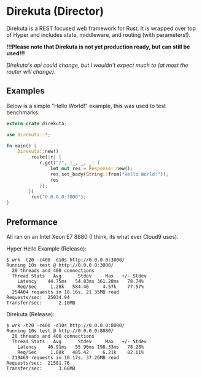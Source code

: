# Direkuta (Director)

Direkuta is a REST focused web framework for Rust. It is wrapped over top of Hyper and includes state, middleware, and routing (with parameters!).

**!!!Please note that Direkuta is not yet production ready, but can still be used!!!**

*Direkuta's api could change, but I wouldn't expect much to (at most the router will change).*

## Examples
Below is a simple "Hello World!" example, this was used to test benchmarks.

```rust
extern crate direkuta;

use direkuta::*;

fn main() {
    Direkuta::new()
        .route(|r| {
            r.get("/", |_, _, _| {
                let mut res = Response::new();
                res.set_body(String::from("Hello World!"));
                res
            });
        })
        .run("0.0.0.0:3000");
}
```

## Preformance
All ran on an Intel Xeon E7 8880 (I think, its what ever Cloud9 uses).

Hyper Hello Example (Release):
```
$ wrk -t20 -c400 -d10s http://0.0.0.0:3000/
Running 10s test @ http://0.0.0.0:3000/
  20 threads and 400 connections
  Thread Stats   Avg      Stdev     Max   +/- Stdev
    Latency    44.75ms   54.83ms 361.28ms   78.74%
    Req/Sec     1.28k   584.46     4.57k    77.57%
  254404 requests in 10.16s, 21.35MB read
Requests/sec:  25034.94
Transfer/sec:      2.10MB
```

Direkuta (Release):
```
$ wrk -t20 -c400 -d10s http://0.0.0.0:8080/
Running 10s test @ http://0.0.0.0:8080/
  20 threads and 400 connections
  Thread Stats   Avg      Stdev     Max   +/- Stdev
    Latency    46.91ms   55.96ms 198.33ms   78.28%
    Req/Sec     1.08k   485.42     6.21k    82.61%
  219469 requests in 10.17s, 37.26MB read
Requests/sec:  21581.76
Transfer/sec:      3.66MB
```
